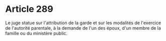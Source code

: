 # Article 289

Le juge statue sur l'attribution de la garde et sur les modalités de l'exercice de l'autorité parentale, à la demande de l'un des époux, d'un membre de la famille ou du ministère public.